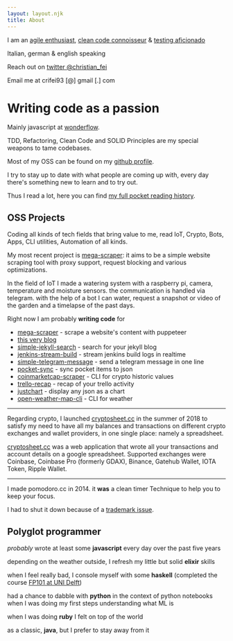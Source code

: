 ```yaml
---
layout: layout.njk
title: About
---
```


<!-- <h1 class="title no-anchorify"><span>about</span></h1> -->
<div>

I am an [agile enthusiast](https://en.wikipedia.org/wiki/agile_software_development), [clean code connoisseur](https://blog.cleancoder.com) & [testing aficionado](https://en.wikipedia.org/wiki/test-driven_development)

Italian, german & english speaking

Reach out on [twitter @christian_fei](https://twitter.com/christian_fei)

Email me at crifei93 [@] gmail [.] com

# Writing code as a passion

Mainly javascript at [wonderflow](https://www.wonderflow.co).

TDD, Refactoring, Clean Code and SOLID Principles are my special weapons to tame codebases.

Most of my OSS can be found on my [github profile](https://github.com/christian-fei).

I try to stay up to date with what people are coming up with, every day there's something new to learn and to try out.

Thus I read a lot, here you can find [my full pocket reading history](/pocket/).

## OSS Projects

Coding all kinds of tech fields that bring value to me, read IoT, Crypto, Bots, Apps, CLI utilities, Automation of all kinds.

My most recent project is [mega-scraper](https://github.com/christian-fei/mega-scraper): it aims to be a simple website scraping tool with proxy support, request blocking and various optimizations.

In the field of IoT I made a watering system with a raspberry pi, camera, temperature and moisture sensors. the communication is handled via telegram. with the help of a bot I can water, request a snapshot or video of the garden and a timelapse of the past days.

Right now I am probably **writing code** for
- [mega-scraper](https://github.com/christian-fei/mega-scraper) - scrape a website's content with puppeteer
- [this very blog](https://github.com/christian-fei/christian-fei.github.io)
- [simple-jekyll-search](https://github.com/christian-fei/simple-jekyll-search) - search for your jekyll blog
- [jenkins-stream-build](https://github.com/christian-fei/jenkins-stream-build) - stream jenkins build logs in realtime
- [simple-telegram-message](https://github.com/christian-fei/simple-telegram-message) - send a telegram message in one line
- [pocket-sync](https://github.com/christian-fei/pocket-sync) - sync pocket items to json
- [coinmarketcap-scraper](https://github.com/christian-fei/coinmarketcap-scraper) - CLI for crypto historic values
- [trello-recap](https://github.com/christian-fei/trello-recap) - recap of your trello activity
- [justchart](https://github.com/christian-fei/justchart) - display any json as a chart
- [open-weather-map-cli](https://github.com/christian-fei/open-weather-map-cli) - CLI for weather

---

Regarding crypto, I launched [cryptosheet.cc](https://cryptosheet.cc/) in the summer of 2018 to satisfy my need to have all my balances and transactions on different crypto exchanges and wallet providers, in one single place: namely a spreadsheet.

[cryptosheet.cc](https://cryptosheet.cc/) was a web application that wrote all your transactions and account details on a google spreadsheet. Supported exchanges were Coinbase, Coinbase Pro (formerly GDAX), Binance, Gatehub Wallet, IOTA Token, Ripple Wallet.

---

I made pomodoro.cc in 2014. it **was** a clean timer  Technique to help you to keep your focus.

I had to shut it down because of a [trademark issue](/posts/2020-02-13-So-Long-and-Thanks-for-All-the-Veggies/).


## Polyglot programmer

*probably* wrote at least some **javascript** every day over the past five years

depending on the weather outside, I refresh my little but solid **elixir** skills

when I feel really bad, I console myself with some **haskell** (completed the course [FP101 at UNI Delft](https://www.edx.org/course/introduction-functional-programming-delftx-fp101x-0))

had a chance to dabble with **python** in the context of python notebooks when I was doing my first steps understanding what ML is

when I was doing **ruby** I felt on top of the world

as a classic, **java**, but I prefer to stay away from it

</div>